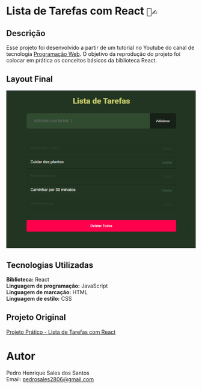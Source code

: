 # Lista de Tarefas com React  `📓✍️` 
## Descrição

Esse projeto foi desenvolvido a partir de um tutorial no Youtube do canal de tecnologia [Programação Web](https://www.youtube.com/@programacaoweb). O objetivo da reprodução do projeto foi colocar em prática os conceitos básicos da biblioteca React.

## Layout Final

![Lista de Tarefas](/src/assets/todo-react-icon.png)

## Tecnologias Utilizadas
**Biblioteca:** React <br>
**Linguagem de programação:** JavaScript <br>
**Linguagem de marcação:** HTML <br>
**Linguagem de estilo:** CSS <br>

## Projeto Original
[Projeto Prático - Lista de Tarefas com React](https://youtu.be/vcCKywPfQGs?si=f2aKmKCnrcjB5UGi)

# Autor
Pedro Henrique Sales dos Santos <br>
Email: pedrosales2806@gmail.com
